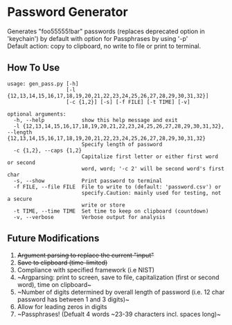 # Password Generator

Generates "foo55555!bar" passwords (replaces deprecated option in 'keychain') by default
with option for Passphrases by using '-p'
<br>Default action: copy to clipboard, no write to file or print to terminal.

## How To Use

```
usage: gen_pass.py [-h]
                   [-l {12,13,14,15,16,17,18,19,20,21,22,23,24,25,26,27,28,29,30,31,32}]
                   [-c {1,2}] [-s] [-f FILE] [-t TIME] [-v]

optional arguments:
  -h, --help            show this help message and exit
  -l {12,13,14,15,16,17,18,19,20,21,22,23,24,25,26,27,28,29,30,31,32}, --length {12,13,14,15,16,17,18,19,20,21,22,23,24,25,26,27,28,29,30,31,32}
                        Specify length of password
  -c {1,2}, --caps {1,2}
                        Capitalize first letter or either first word or second
                        word, word; '-c 2' will be second word's first char
  -s, --show            Print password to terminal
  -f FILE, --file FILE  File to write to (default: 'password.csv') or
                        specify.Caution: mainly used for testing, not a secure
                        write or store
  -t TIME, --time TIME  Set time to keep on clipboard (countdown)
  -v, --verbose         Verbose output for analysis
```

## Future Modifications

1. ~~Argument parsing to replace the current "input"~~
2. ~~Save to clipboard (time-limited)~~
3. Compliance with specified framework (i.e NIST)
4. ~Argparsing: print to screen, save to file, capitalization (first or second word), time on clipboard~
5. ~Number of digits determined by overall length of password (i.e. 12 char password has between 1 and 3 digits)~
6. Allow for leading zeros in digits
7. ~Passphrases! (Defualt 4 words \~23-39 characters incl. spaces long)~
